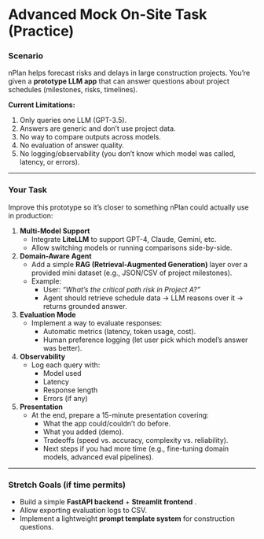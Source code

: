 # Advanced Mock On-Site Task (Practice)

### Scenario

nPlan helps forecast risks and delays in large construction projects. You’re given a **prototype LLM app** that can answer questions about project schedules (milestones, risks, timelines).

**Current Limitations:**

1. Only queries one LLM (GPT-3.5).
2. Answers are generic and don’t use project data.
3. No way to compare outputs across models.
4. No evaluation of answer quality.
5. No logging/observability (you don’t know which model was called, latency, or errors).

---

### Your Task

Improve this prototype so it’s closer to something nPlan could actually use in production:

1. **Multi-Model Support**
   * Integrate **LiteLLM** to support GPT-4, Claude, Gemini, etc.
   * Allow switching models or running comparisons side-by-side.
2. **Domain-Aware Agent**
   * Add a simple **RAG (Retrieval-Augmented Generation)** layer over a provided mini dataset (e.g., JSON/CSV of project milestones).
   * Example:
     * User: *“What’s the critical path risk in Project A?”*
     * Agent should retrieve schedule data → LLM reasons over it → returns grounded answer.
3. **Evaluation Mode**
   * Implement a way to evaluate responses:
     * Automatic metrics (latency, token usage, cost).
     * Human preference logging (let user pick which model’s answer was better).
4. **Observability**
   * Log each query with:
     * Model used
     * Latency
     * Response length
     * Errors (if any)
5. **Presentation**
   * At the end, prepare a 15-minute presentation covering:
     * What the app could/couldn’t do before.
     * What you added (demo).
     * Tradeoffs (speed vs. accuracy, complexity vs. reliability).
     * Next steps if you had more time (e.g., fine-tuning domain models, advanced eval pipelines).

---

### Stretch Goals (if time permits)

* Build a simple **FastAPI backend** +  **Streamlit frontend** .
* Allow exporting evaluation logs to CSV.
* Implement a lightweight **prompt template system** for construction questions.
